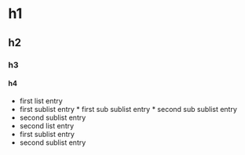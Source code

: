# h1
## h2
### h3
#### h4
*  first list entry
  *  first sublist entry
    *  first sub sublist entry
    *  second sub sublist entry
  *  second sublist entry
*  second list entry
  *  first sublist entry
  *  second sublist entry
